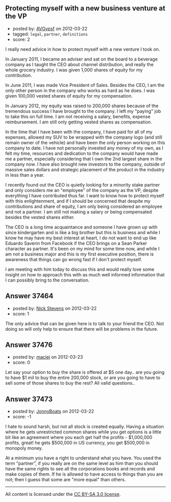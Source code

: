 ## Protecting myself with a new business venture at the VP

- posted by: [AVGvpsf](https://stackexchange.com/users/-1/17111-avgvpsf) on 2012-03-22
- tagged: `legal`, `partner`, `definitions`
- score: 2

I really need advice in how to protect myself with a new venture I took on.

In January 2011, I became an adviser and sat on the board to a beverage company as I taught the CEO about channel distribution, and really the whole grocery industry. I was given 1,000 shares of equity for my contribution.

In June 2011, I was made Vice President of Sales. Besides the CEO, I am the only other person in the company who works as hard as he does. I was given 100,000 vested shares of equity for my compensation.

In January 2012, my equity was raised to 200,000 shares because of the tremendous success I have brought to the company. I left my "paying" job to take this on full time. I am not receiving a salary, benefits, expense reimbursement. I am still only getting vested shares as compensation.

In the time that I have been with the company, I have paid for all of my expenses, allowed my SUV to be wrapped with the company logo (and still remain owner of the vehicle) and have been the only person working on this company to date. I have not personally invested any money of my own, as I felt my time, resources and dedication to the company would have made me a partner, especially considering that I own the 2nd largest share in the company now. I have also brought new investors to the company, outside of massive sales dollars and strategic placement of the product in the industry in less than a year.

I recently found out the CEO is quietly looking for a minority stake partner and only considers me an "employee" of the company as the VP, despite everything I have contributed thus far. I want to know how to protect myself with this enlightenment, and if I should be concerned that despite my contributions and share of equity, I am only being considered an employee and not a partner.  I am still not making a salary or being compensated besides the vested shares either.

The CEO is a long time acquaintance and someone I have grown up with since kindergarten and is like a big brother but this is business and while I know he may have my best interest at heart, I do not want to end up like Eduardo Saverin from Facebook if the CEO brings on a Sean Parker character as partner.  It's been on my mind for some time now, and while I am not a business major and this is my first executive position, there is awareness that things can go wrong fast if I don't protect myself.

I am meeting with him today to discuss this and would really love some insight on how to approach this with as much well informed information that I can possibly bring to the conversation.


## Answer 37464

- posted by: [Nick Stevens](https://stackexchange.com/users/-1/15902-nick-stevens) on 2012-03-22
- score: 1

The only advice that can be given here is to talk to your friend the CEO. Not doing so will only help to ensure that there will be problems in the future.


## Answer 37476

- posted by: [maciej](https://stackexchange.com/users/-1/14311-maciej) on 2012-03-23
- score: 0

Let say your option to buy the share is offered at $5 one day.. are you going to have $1 mil to buy the entire 200,000 stock, or are you going to have to sell some of those shares to buy the rest? All valid questions.. 


## Answer 37473

- posted by: [JonnyBoats](https://stackexchange.com/users/-1/3100-jonnyboats) on 2012-03-22
- score: -1

I hate to sound harsh, but not all stock is created equally. Having a situation where he gets unrestricted common shares while you get options is a little bit like an agreement where you each get half the profits - $1,000,000 profits, great! he gets $500,000 in US currency, you get $500,000 in monopoly money.

At a minimum you have a right to understand what you have. You used the term "partner", if you really are on the same level as him than you should have the same rights to see all the corporations books and records and make copies of them. If he is allowed to have access to things than you are not; then I guess that some are "more equal" than others.



---

All content is licensed under the [CC BY-SA 3.0 license](https://creativecommons.org/licenses/by-sa/3.0/).
